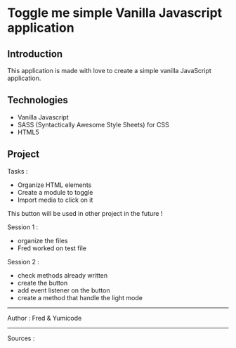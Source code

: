 # Toggle me simple Vanilla Javascript application

## Introduction

This application is made with love to create a simple vanilla JavaScript application.

## Technologies

- Vanilla Javascript
- SASS (Syntactically Awesome Style Sheets) for CSS
- HTML5

## Project

Tasks :

- Organize HTML elements
- Create a module to toggle
- Import media to click on it

This button will be used in other project in the future !

Session 1 :

- organize the files
- Fred worked on test file

Session 2 :

- check methods already written
- create the button
- add event listener on the button
- create a method that handle the light mode

---

Author : Fred & Yumicode

---

Sources :
